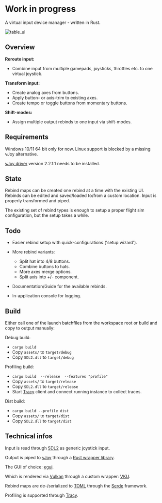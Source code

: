 # Work in progress
A virtual input device manager - written in Rust.

![table_ui](https://github.com/ArrowMaxGithub/Rust-vJoy-Manager/assets/60489413/84c52a0e-d301-455c-bfbf-da1814420b1b)

## Overview
**Reroute input:**
- Combine input from multiple gamepads, joysticks, throttles etc. to one virtual joystick.

**Transform input:**
- Create analog axes from buttons. 
- Apply button- or axis-trim to existing axes.
- Create tempo or toggle buttons from momentary buttons.

**Shift-modes:**
- Assign multiple output rebinds to one input via shift-modes.

## Requirements
Windows 10/11 64 bit only for now. Linux support is blocked by a missing vJoy alternative.

[vJoy driver](https://github.com/njz3/vJoy/) version 2.2.1.1 needs to be installed.

## State
Rebind maps can be created one rebind at a time with the existing UI.
Rebinds can be edited and saved/loaded to/from a custom location.
Input is properly transformed and piped.

The existing set of rebind types is enough to setup a proper flight sim configuration, but the setup takes a while.

## Todo
- Easier rebind setup with quick-configurations ('setup wizard').

- More rebind variants:
    - Split hat into 4/8 buttons.
    - Combine buttons to hats.
    - More axes merge options.
    - Split axis into +/- component.

- Documentation/Guide for the available rebinds.

- In-application console for logging.

## Build
Either call one of the launch batchfiles from the workspace root or build and copy to output manually:

Debug build:
- `cargo build`
- Copy `assets/` to `target/debug`
- Copy `SDL2.dll` to `target/debug`

Profiling build:
- `cargo build  --release  --features "profile"`
- Copy `assets/` to `target/release`
- Copy `SDL2.dll` to `target/release`
- Start [Tracy](https://github.com/nagisa/rust_tracy_client) client and connect running instance to collect traces.

Dist build:
- `cargo build --profile dist`
- Copy `assets/` to `target/dist`
- Copy `SDL2.dll` to `target/dist`

## Technical infos
Input is read through [SDL2](https://github.com/Rust-SDL2/rust-sdl2) as generic joystick input.

Output is piped to [vJoy](https://sourceforge.net/projects/vjoystick/files/Beta%202.x/2.1.9.1-160719/) through a [Rust wrapper library](https://github.com/ArrowMaxGithub/vjoy).

The GUI of choice: [egui](https://github.com/emilk/egui).

Which is rendered via [Vulkan](https://www.vulkan.org/) through a custom wrapper: [VKU](https://github.com/ArrowMaxGithub/vku).

Rebind maps are de-/serialized to [TOML](https://github.com/toml-rs/toml) through the [Serde](https://github.com/serde-rs/serde) framework.

Profiling is supported through [Tracy](https://github.com/nagisa/rust_tracy_client).
